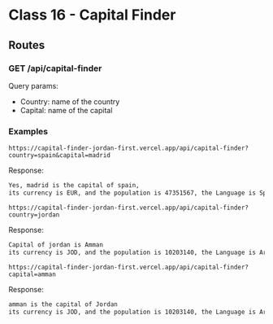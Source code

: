 # Class 16 - Capital Finder

## Routes

### GET /api/capital-finder

Query params:

- Country: name of the country
- Capital: name of the capital

### Examples

`https://capital-finder-jordan-first.vercel.app/api/capital-finder?country=spain&capital=madrid`

Response:

```txt
Yes, madrid is the capital of spain,
its currency is EUR, and the population is 47351567, the Language is Spanish, 
```

`https://capital-finder-jordan-first.vercel.app/api/capital-finder?country=jordan`

Response:

```txt
Capital of jordan is Amman
its currency is JOD, and the population is 10203140, the Language is Arabic, 
```

`https://capital-finder-jordan-first.vercel.app/api/capital-finder?capital=amman`

Response:

```txt
amman is the capital of Jordan
its currency is JOD, and the population is 10203140, the Language is Arabic, 
```
